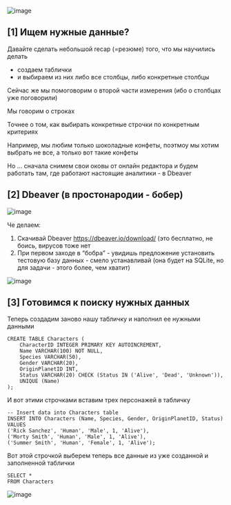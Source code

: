 ![image](https://github.com/user-attachments/assets/844a1b6b-01d3-4683-bcf7-ba28b1b88ebf)

## [1] Ищем нужные данные?

Давайте сделать небольшой recap (=резюме) того, что мы научились делать
- создаем таблички
- и выбираем из них либо все столбцы, либо конкретные столбцы

Сейчас же мы помоговорим о второй части измерения (ибо о столбцах уже поговорили) 

Мы говорим о строках

Точнее о том, как выбирать конкретные строчки по конкретным критериях 

Например, мы любим только шоколадные конфеты, поэтмоу мы хотим выбрать не все, а только вот такие конфеты 

Но ... сначала снимем свои оковы от онлайн редактора и будем работать там, где работают настоящие аналитики - в Dbeaver 


## [2] Dbeaver (в простонародии - бобер)

![image](https://github.com/user-attachments/assets/eb196cc2-e086-449b-8533-6cff26648879)


Че делаем:
1. Скачивай Dbeaver https://dbeaver.io/download/ (это бесплатно, не боись, вирусов тоже нет
2. При первом заходе в “бобра” - увидишь предложение установить тестовую базу данных - смело устанавливай (она будет на SQLite, но для задачи - этого более, чем хватит)

![image](https://github.com/user-attachments/assets/5932452a-0910-404b-9245-770f54fdcbd3)

## [3] Готовимся к поиску нужных данных

Теперь создадим заново нашу табличку и наполнил ее нужными данными

```
CREATE TABLE Characters (
    CharacterID INTEGER PRIMARY KEY AUTOINCREMENT,
    Name VARCHAR(100) NOT NULL,
    Species VARCHAR(50),
    Gender VARCHAR(20),
    OriginPlanetID INT,
    Status VARCHAR(20) CHECK (Status IN ('Alive', 'Dead', 'Unknown')),
    UNIQUE (Name)
);
```

И вот этими строчками вставим трех персонажей в табличку

```
-- Insert data into Characters table
INSERT INTO Characters (Name, Species, Gender, OriginPlanetID, Status) VALUES
('Rick Sanchez', 'Human', 'Male', 1, 'Alive'),
('Morty Smith', 'Human', 'Male', 1, 'Alive'),
('Summer Smith', 'Human', 'Female', 1, 'Alive');
```

Вот этой строчкой выберем теперь все данные из уже созданной и заполненной таблички

```
SELECT *
FROM Characters
```

![image](https://github.com/user-attachments/assets/d92d78f1-a4ab-4f9a-88a7-4909b98e42f2)

